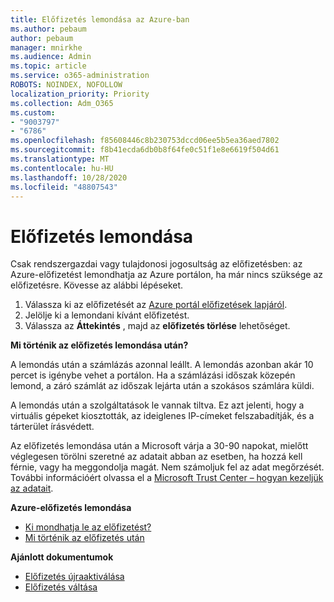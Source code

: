 ```yaml
---
title: Előfizetés lemondása az Azure-ban
ms.author: pebaum
author: pebaum
manager: mnirkhe
ms.audience: Admin
ms.topic: article
ms.service: o365-administration
ROBOTS: NOINDEX, NOFOLLOW
localization_priority: Priority
ms.collection: Adm_O365
ms.custom:
- "9003797"
- "6786"
ms.openlocfilehash: f85608446c8b230753dccd06ee5b5ea36aed7802
ms.sourcegitcommit: f8b41ecda6db0b8f64fe0c51f1e8e6619f504d61
ms.translationtype: MT
ms.contentlocale: hu-HU
ms.lasthandoff: 10/28/2020
ms.locfileid: "48807543"
---
```

# <a name="cancel-subscription"></a>Előfizetés lemondása

Csak rendszergazdai vagy tulajdonosi jogosultság az előfizetésben: az Azure-előfizetést lemondhatja az Azure portálon, ha már nincs szüksége az előfizetésre. Kövesse az alábbi lépéseket.

1. Válassza ki az előfizetését az [Azure portál előfizetések lapjáról](https://portal.azure.com/#blade/Microsoft_Azure_Billing/SubscriptionsBlade).
2. Jelölje ki a lemondani kívánt előfizetést.
3. Válassza az **Áttekintés** , majd az **előfizetés törlése** lehetőséget.

**Mi történik az előfizetés lemondása után?**

A lemondás után a számlázás azonnal leállt. A lemondás azonban akár 10 percet is igénybe vehet a portálon. Ha a számlázási időszak közepén lemond, a záró számlát az időszak lejárta után a szokásos számlára küldi.

A lemondás után a szolgáltatások le vannak tiltva. Ez azt jelenti, hogy a virtuális gépeket kiosztották, az ideiglenes IP-címeket felszabadítják, és a tárterület írásvédett.

Az előfizetés lemondása után a Microsoft várja a 30-90 napokat, mielőtt véglegesen törölni szeretné az adatait abban az esetben, ha hozzá kell férnie, vagy ha meggondolja magát. Nem számoljuk fel az adat megőrzését. További információért olvassa el a [Microsoft Trust Center – hogyan kezeljük az adatait](https://go.microsoft.com/fwLink/p/?LinkID=822930&clcid=0x409).

**Azure-előfizetés lemondása**

- [Ki mondhatja le az előfizetést?](https://docs.microsoft.com/azure/billing/billing-how-to-cancel-azure-subscription?WT.mc_id=Portal-Microsoft_Azure_Support#who-can-cancel-a-subscription)
- [Mi történik az előfizetés után](https://docs.microsoft.com/azure/billing/billing-how-to-cancel-azure-subscription?WT.mc_id=Portal-Microsoft_Azure_Support#what-happens-after-i-cancel-my-subscription)

**Ajánlott dokumentumok**

- [Előfizetés újraaktiválása](https://docs.microsoft.com/azure/billing/billing-how-to-cancel-azure-subscription?WT.mc_id=Portal-Microsoft_Azure_Support#reactivate-subscription)
- [Előfizetés váltása](https://docs.microsoft.com/azure/billing/billing-how-to-switch-azure-offer?WT.mc_id=Portal-Microsoft_Azure_Support)